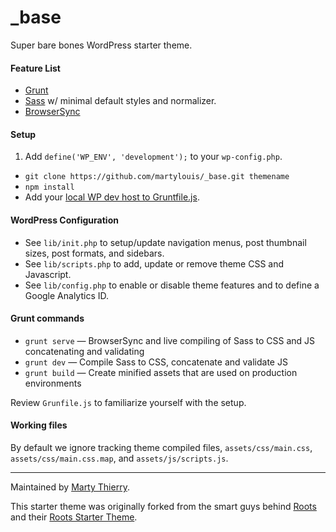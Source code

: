 # _base

Super bare bones WordPress starter theme.

#### Feature List

- [Grunt](http://gruntjs.com)
- [Sass](http://sass-lang.com/) w/ minimal default styles and normalizer.
- [BrowserSync](http://www.browsersync.io/)

#### Setup
1. Add `define('WP_ENV', 'development');` to your `wp-config.php`.
- `git clone https://github.com/martylouis/_base.git themename`
- `npm install`
- Add your [local WP dev host to Gruntfile.js](http://www.browsersync.io/docs/grunt/#grunt-proxy).

#### WordPress Configuration

- See `lib/init.php` to setup/update navigation menus, post thumbnail sizes, post formats, and sidebars.
- See `lib/scripts.php` to add, update or remove theme CSS and Javascript.
- See `lib/config.php` to enable or disable theme features and to define a Google Analytics ID.


#### Grunt commands

* `grunt serve` — BrowserSync and live compiling of Sass to CSS and JS concatenating and validating
* `grunt dev` — Compile Sass to CSS, concatenate and validate JS
* `grunt build` — Create minified assets that are used on production environments

Review `Grunfile.js` to familiarize yourself with the setup.

#### Working files

By default we ignore tracking theme compiled files, `assets/css/main.css`, `assets/css/main.css.map`, and `assets/js/scripts.js`.

------

Maintained by [Marty Thierry](http://twitter.com/martylouis).

This starter theme was originally forked from the smart guys behind [Roots](https://roots.io) and their [Roots Starter Theme](https://github.com/roots/sage/releases/tag/7.0.3).
